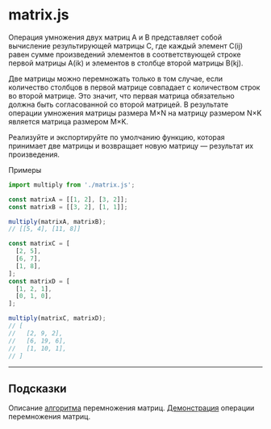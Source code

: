 # matrix.js

Операция умножения двух матриц А и В представляет собой вычисление результирующей матрицы С, где каждый элемент C(ij) равен сумме произведений элементов в соответствующей строке первой матрицы A(ik) и элементов в столбце второй матрицы B(kj).

Две матрицы можно перемножать только в том случае, если количество столбцов в первой матрице совпадает с количеством строк во второй матрице. Это значит, что первая матрица обязательно должна быть согласованной со второй матрицей. В результате операции умножения матрицы размера M×N на матрицу размером N×K является матрица размером M×K.

Реализуйте и экспортируйте по умолчанию функцию, которая принимает две матрицы и возвращает новую матрицу — результат их произведения.

Примеры

```javascript
import multiply from './matrix.js';

const matrixA = [[1, 2], [3, 2]];
const matrixB = [[3, 2], [1, 1]];

multiply(matrixA, matrixB);
// [[5, 4], [11, 8]]

const matrixC = [
  [2, 5],
  [6, 7],
  [1, 8],
];
const matrixD = [
  [1, 2, 1],
  [0, 1, 0],
];

multiply(matrixC, matrixD);
// [
//   [2, 9, 2],
//   [6, 19, 6],
//   [1, 10, 1],
// ]
```

---

## Подсказки

Описание [алгоритма](https://www.math10.com/ru/vysshaya-matematika/matrix/umnozhenie-matric.html) перемножения матриц.
[Демонстрация](http://matrixmultiplication.xyz/) операции перемножения матриц.
